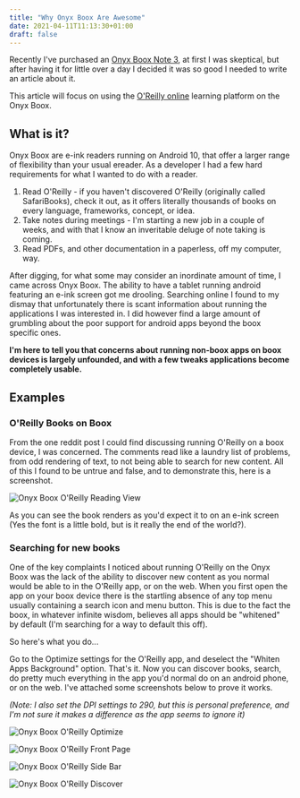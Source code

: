 ```yaml
---
title: "Why Onyx Boox Are Awesome"
date: 2021-04-11T11:13:30+01:00
draft: false
---
```


Recently I've purchased an [Onyx Boox Note 3](https://www.boox.com/note3/), at first I was skeptical, but after having it for little over a day I decided it was so good I needed to write an article about it.

This article will focus on using the [O'Reilly online](https://learning.oreilly.com/) learning platform on the Onyx Boox.

## What is it?

Onyx Boox are e-ink readers running on Android 10, that offer a larger range of flexibility than your usual ereader. As a developer I had a few hard requirements for what I wanted to do with a reader.

1. Read O'Reilly - if you haven't discovered O'Reilly (originally called SafariBooks), check it out, as it offers literally thousands of books on every language, frameworks, concept, or idea.
2. Take notes during meetings - I'm starting a new job in a couple of weeks, and with that I know an inveritable deluge of note taking is coming.
3. Read PDFs, and other documentation in a paperless, off my computer, way.

After digging, for what some may consider an inordinate amount of time, I came across Onyx Boox. The ability to have a tablet running android featuring an e-ink screen got me drooling. Searching online I found to my dismay that unfortunately there is scant information about running the applications I was interested in. I did however find a large amount of grumbling about the poor support for android apps beyond the boox specific ones.

**I'm here to tell you that concerns about running non-boox apps on boox devices is largely unfounded, and with a few tweaks applications become completely usable.**

## Examples

### O'Reilly Books on Boox

From the one reddit post I could find discussing running O'Reilly on a boox device, I was concerned. The comments read like a laundry list of problems, from odd rendering of text, to not being able to search for new content. All of this I found to be untrue and false, and to demonstrate this, here is a screenshot.

![Onyx Boox O'Reilly Reading View](/img/2021-04-11/onyx-boox-oreilly-reading-view.png)

As you can see the book renders as you'd expect it to on an e-ink screen (Yes the font is a little bold, but is it really the end of the world?).

### Searching for new books

One of the key complaints I noticed about running O'Reilly on the Onyx Boox was the lack of the ability to discover new content as you normal would be able to in the O'Reilly app, or on the web. When you first open the app on your boox device there is the startling absence of any top menu usually containing a search icon and menu button. This is due to the fact the boox, in whatever infinite wisdom, believes all apps should be "whitened" by default (I'm searching for a way to default this off).

So here's what you do...

Go to the Optimize settings for the O'Reilly app, and deselect the "Whiten Apps Background" option. That's it. Now you can discover books, search, do pretty much everything in the app you'd normal do on an android phone, or on the web. I've attached some screenshots below to prove it works.

*(Note: I also set the DPI settings to 290, but this is personal preference, and I'm not sure it makes a difference as the app seems to ignore it)*

![Onyx Boox O'Reilly Optimize](/img/2021-04-11/onyx-boox-oreilly-optimize.png)

![Onyx Boox O'Reilly Front Page](/img/2021-04-11/onyx-boox-oreilly-front-page.png)

![Onyx Boox O'Reilly Side Bar](/img/2021-04-11/onyx-boox-oreilly-side-bar.png)

![Onyx Boox O'Reilly Discover](/img/2021-04-11/onyx-boox-oreilly-discover.png)
